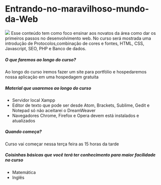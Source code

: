 # Entrando-no-maravilhoso-mundo-da-Web
![](https://encrypted-tbn0.gstatic.com/images?q=tbn:ANd9GcRo_qukRm8TYT1cj44bCWb0mhYKVEVJEgdQU6On52WyEYB_tQd2)
Esse conteúdo tem como foco ensinar aos novatos da área como dar os primeiros passos no desenvolvimento web. No curso será mostrada uma introdução de Protocolos,combinação de cores e fontes, HTML, CSS, Javascript, SEO, PHP e Banco de dados.  

##### O que faremos ao longo do curso?
Ao longo do curso iremos fazer um site para portfólio e hospedaremos nossa aplicação em uma hospedagem gratuita

##### Material que usaremos ao longo do curso
- Servidor local Xampp
- Editor de texto que pode ser desde Atom, Brackets, Sublime, Gedit e Notepad só não aceitarei o DreamWeaver 
- Navegadores Chrome, Firefox e Opera devem está instalados e atualizados

##### Quando começa?
 Curso vai começar nessa terça feira as 15 horas da tarde 

##### Coisinhas básicas que você terá ter conhecimento para maior facilidade no curso
- Matemática
- Inglês
